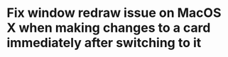 # Fix window redraw issue on MacOS X when making changes to a card immediately after switching to it
